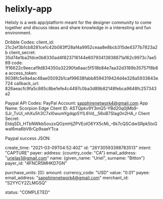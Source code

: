 # helixly-app

Helixly is a web app/platform meant for the designer community to come together and discuss ideas
and share knowledge in a interesting and fun environment.

Dribble Codes:
client_id: 21c2ef3b1cb8281ce1c42b083ff28af4a9952ceaa8e8bcb315de4377b7823a2b
client_secret: 35d74e1ba2fdce0b8330ad4f823716144e60793413938871a162c9973c7ae589
code: 1f16622c9eecaf9d834350a32290fa6aac5f518b84e7aa32d3189b35757f8b8a
access_token: 9038fc5e9a4ac48ae05092b1caf99638fabb8594319424d4e328a5933843e724
callback_url: 826aeacfc9fa5c865c8be1efe4c4497c0ba3d89b82148febca9648fc257343a2 

Paypal API Codes:
PayPal Account: sapphirenetwork4@gmail.com
App Name: Scorpion Edge
Client ID: ASTQpkv9Y3mQ5-YBd20q0jMb9-SJr_TvUl_nhXu5h3C7xl0wumYgdqpSYIL6Vd__56oB7Slag0n2HA_r
Client Secret: EIdqSDi_HTbNWkb5ovzxQOzmHjZPVEoIO6YX5cMi_-6k7cQSCdwSRpk5txGwal6ma6bV6rCp9saeYTca


Paypal success JSON: 

create_time: "2021-03-09T04:52:40Z"
id: "26Y30593398783513"
intent: "CAPTURE"
payer:
  address: {country_code: "CA"}
  email_address: "urielas1@gmail.com"
  name: {given_name: "Uriel", surname: "Bitton"}
  payer_id: "4FNCR5MHKD7GN"

purchase_units:
[0]:
  amount:
    currency_code: "USD"
    value: "0.01"
  payee:
    email_address: "sapphirenetwork4@gmail.com"
    merchant_id: "S2YYCY2ZLMGSQ"

status: "COMPLETED"



